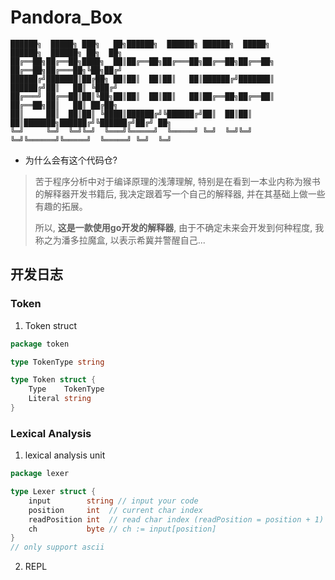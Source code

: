 # Pandora_Box

```text
██████╗  █████╗ ███╗   ██╗██████╗  ██████╗ ██████╗  █████╗         ██████╗  ██████╗ ██╗  ██╗
██╔══██╗██╔══██╗████╗  ██║██╔══██╗██╔═══██╗██╔══██╗██╔══██╗        ██╔══██╗██╔═══██╗╚██╗██╔╝
██████╔╝███████║██╔██╗ ██║██║  ██║██║   ██║██████╔╝███████║        ██████╔╝██║   ██║ ╚███╔╝ 
██╔═══╝ ██╔══██║██║╚██╗██║██║  ██║██║   ██║██╔══██╗██╔══██║        ██╔══██╗██║   ██║ ██╔██╗ 
██║     ██║  ██║██║ ╚████║██████╔╝╚██████╔╝██║  ██║██║  ██║███████╗██████╔╝╚██████╔╝██╔╝ ██╗
╚═╝     ╚═╝  ╚═╝╚═╝  ╚═══╝╚═════╝  ╚═════╝ ╚═╝  ╚═╝╚═╝  ╚═╝╚══════╝╚═════╝  ╚═════╝ ╚═╝  ╚═╝
```

- 为什么会有这个代码仓?

> 苦于程序分析中对于编译原理的浅薄理解, 特别是在看到一本业内称为猴书的解释器开发书籍后, 我决定跟着写一个自己的解释器, 并在其基础上做一些有趣的拓展。
> 
> 所以, **这是一款使用go开发的解释器**, 由于不确定未来会开发到何种程度, 我称之为潘多拉魔盒, 以表示希冀并警醒自己...



## 开发日志

### Token

1. Token struct

```go
package token

type TokenType string

type Token struct {
	Type    TokenType
	Literal string
}
```

### Lexical Analysis

1. lexical analysis unit

```go
package lexer

type Lexer struct {
	input        string // input your code
	position     int  // current char index
	readPosition int  // read char index (readPosition = position + 1)
	ch           byte // ch := input[position] 
}
// only support ascii
```

2. REPL


